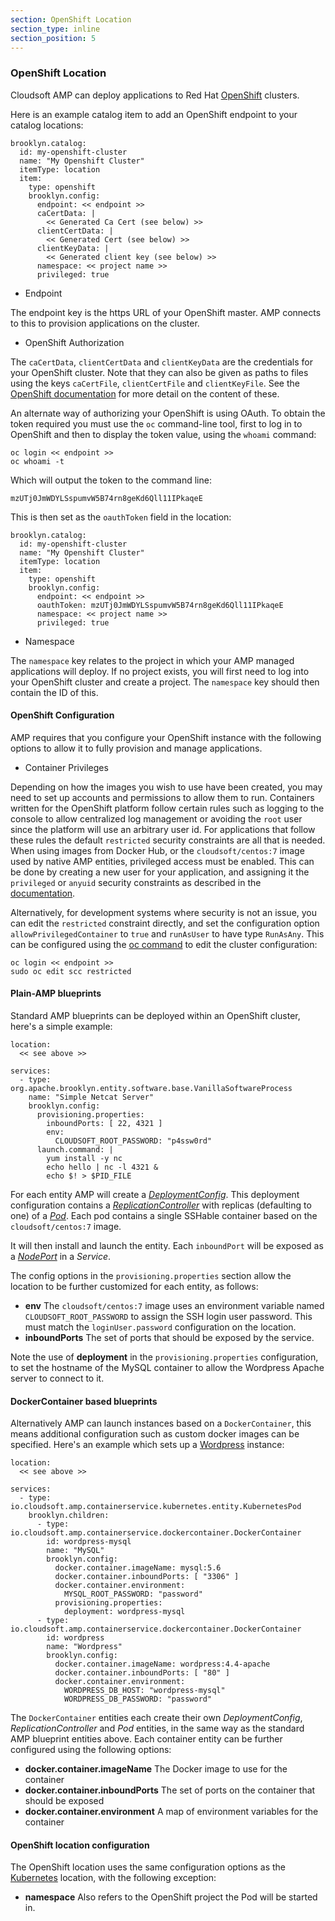 ```yaml
---
section: OpenShift Location
section_type: inline
section_position: 5
---
```


### OpenShift Location

Cloudsoft AMP can deploy applications to Red Hat [OpenShift](https://www.openshift.com/) clusters.

Here is an example catalog item to add an OpenShift endpoint to your catalog locations:

    brooklyn.catalog:
      id: my-openshift-cluster
      name: "My Openshift Cluster"
      itemType: location
      item:
        type: openshift
        brooklyn.config:
          endpoint: << endpoint >>
          caCertData: |
            << Generated Ca Cert (see below) >>
          clientCertData: |
            << Generated Cert (see below) >>
          clientKeyData: |
            << Generated client key (see below) >>
          namespace: << project name >>
          privileged: true

* Endpoint

The endpoint key is the https URL of your OpenShift master. AMP connects to this to provision applications on the
cluster.

* OpenShift Authorization

The `caCertData`, `clientCertData` and `clientKeyData` are the credentials for your OpenShift cluster. Note that
they can also be given as paths to files using the keys `caCertFile`, `clientCertFile` and `clientKeyFile`. See the
[OpenShift documentation](https://docs.openshift.com/enterprise/3.1/install_config/certificate_customization.html) for
more detail on the content of these.

An alternate way of authorizing your OpenShift is using OAuth. To obtain the token required you must use the `oc` command-line tool,
first to log in to OpenShift and then to display the token value, using the `whoami` command:

    oc login << endpoint >>
    oc whoami -t

Which will output the token to the command line:

    mzUTj0JmWDYLSspumvW5B74rn8geKd6Qll11IPkaqeE

This is then set as the `oauthToken` field in the location:

    brooklyn.catalog:
      id: my-openshift-cluster
      name: "My Openshift Cluster"
      itemType: location
      item:
        type: openshift
        brooklyn.config:
          endpoint: << endpoint >>
          oauthToken: mzUTj0JmWDYLSspumvW5B74rn8geKd6Qll11IPkaqeE
          namespace: << project name >>
          privileged: true

* Namespace

The `namespace` key relates to the project in which your AMP managed applications will deploy. If no project exists,
you will first need to log into your OpenShift cluster and create a project. The `namespace` key should then contain
the ID of this.

#### OpenShift Configuration

AMP requires that you configure your OpenShift instance with the following options to allow it to fully provision and manage
applications.

* Container Privileges

Depending on how the images you wish to use have been created, you may need to set up accounts and permissions to allow them to run.
Containers written for the OpenShift platform follow certain rules such as logging to the console to allow centralized log
management or avoiding the `root` user since the platform will use an arbitrary user id. For applications that follow these rules
the default `restricted` security constraints are all that is needed. When using images from Docker Hub, or the `cloudsoft/centos:7`
image used by native AMP entities, privileged access must be enabled. This can be done by creating a new user for your application,
and assigning it the `privileged` or `anyuid` security constraints as described in the [documentation](https://docs.openshift.org/latest/admin_guide/manage_scc.html).

Alternatively, for development systems where security is not an issue, you can edit the `restricted` constraint directly, and
set the configuration option `allowPrivilegedContainer` to `true` and `runAsUser` to have type `RunAsAny`. This can be configured
using the [oc command](https://docs.openshift.org/latest/cli_reference/index.html)  to edit the cluster configuration:

    oc login << endpoint >>
    sudo oc edit scc restricted

#### Plain-AMP blueprints

Standard AMP blueprints can be deployed within an OpenShift cluster, here's a simple example:

    location:
      << see above >>

    services:
      - type: org.apache.brooklyn.entity.software.base.VanillaSoftwareProcess
        name: "Simple Netcat Server"
        brooklyn.config:
          provisioning.properties:
            inboundPorts: [ 22, 4321 ]
            env:
              CLOUDSOFT_ROOT_PASSWORD: "p4ssw0rd"
          launch.command: |
            yum install -y nc
            echo hello | nc -l 4321 &
            echo $! > $PID_FILE

For each entity AMP will create a [_DeploymentConfig_](https://docs.openshift.org/latest/architecture/core_concepts/deployments.html#deployments-and-deployment-configurations).
This deployment configuration contains a [_ReplicationController_](https://kubernetes.io/docs/user-guide/replication-controller/)
with replicas (defaulting to one) of a [_Pod_](http://kubernetes.io/docs/user-guide/pods/).
Each pod contains a single SSHable container based on the `cloudsoft/centos:7` image.

It will then install and launch the entity. Each `inboundPort` will be exposed as a
[_NodePort_](http://kubernetes.io/docs/user-guide/services/#type-nodeport) in a _Service_.

The config options in the `provisioning.properties` section allow the location to be further customized for each entity, as follows:

- **env**  The `cloudsoft/centos:7` image uses an environment variable named `CLOUDSOFT_ROOT_PASSWORD`
   to assign the SSH login user password. This must match the `loginUser.password` configuration on the location.
- **inboundPorts**  The set of ports that should be exposed by the service.

Note the use of **deployment** in the `provisioning.properties` configuration, to set the hostname of the MySQL container to allow the Wordpress Apache server to connect to it.

#### DockerContainer based blueprints

Alternatively AMP can launch instances based on a `DockerContainer`, this means additional configuration such as custom docker images can be specified. Here's an example which sets up a [Wordpress](https://wordpress.org/) instance:

    location:
      << see above >>

    services:
      - type: io.cloudsoft.amp.containerservice.kubernetes.entity.KubernetesPod
        brooklyn.children:
          - type: io.cloudsoft.amp.containerservice.dockercontainer.DockerContainer
            id: wordpress-mysql
            name: "MySQL"
            brooklyn.config:
              docker.container.imageName: mysql:5.6
              docker.container.inboundPorts: [ "3306" ]
              docker.container.environment:
                MYSQL_ROOT_PASSWORD: "password"
              provisioning.properties:
                deployment: wordpress-mysql
          - type: io.cloudsoft.amp.containerservice.dockercontainer.DockerContainer
            id: wordpress
            name: "Wordpress"
            brooklyn.config:
              docker.container.imageName: wordpress:4.4-apache
              docker.container.inboundPorts: [ "80" ]
              docker.container.environment:
                WORDPRESS_DB_HOST: "wordpress-mysql"
                WORDPRESS_DB_PASSWORD: "password"

The `DockerContainer` entities each create their own _DeploymentConfig_, _ReplicationController_ and _Pod_ entities,
in the same way as the standard AMP blueprint entities above. Each container entity can be further configured using the following options:

- **docker.container.imageName** The Docker image to use for the container
- **docker.container.inboundPorts** The set of ports on the container that should be exposed
- **docker.container.environment** A map of environment variables for the container

#### OpenShift location configuration

The OpenShift location uses the same configuration options as the [Kubernetes](../kubernetes-location/README.md)
location, with the following exception:

- **namespace** Also refers to the OpenShift project the Pod will be started in.
